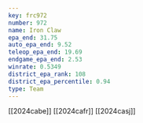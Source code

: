 ```yaml
---
key: frc972
number: 972
name: Iron Claw
epa_end: 31.75
auto_epa_end: 9.52
teleop_epa_end: 19.69
endgame_epa_end: 2.53
winrate: 0.5349
district_epa_rank: 108
district_epa_percentile: 0.94
type: Team
---
```

[[2024cabe]]
[[2024cafr]]
[[2024casj]]
